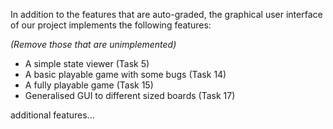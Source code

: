 In addition to the features that are auto-graded, the graphical user interface
of our project implements the following features:

*(Remove those that are unimplemented)*

 - A simple state viewer (Task 5)
 - A basic playable game with some bugs (Task 14)
 - A fully playable game (Task 15)
 - Generalised GUI to different sized boards (Task 17)

additional features...
